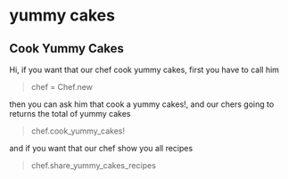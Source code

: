 # yummy cakes



## Cook Yummy Cakes
Hi, if you want that our chef cook yummy cakes, first you have to call him

>
> chef = Chef.new
>

then you can ask him that cook a yummy cakes!, and our chers going to returns the total of yummy cakes

>
> chef.cook_yummy_cakes!
>

and if you want that our chef show you all recipes

>
> chef.share_yummy_cakes_recipes
>








